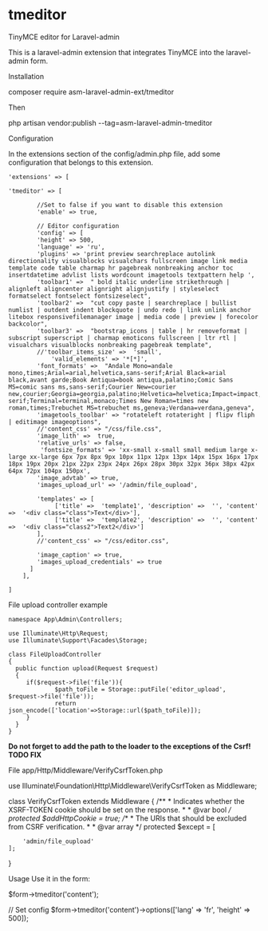 # tmeditor
TinyMCE editor for Laravel-admin

This is a laravel-admin extension that integrates TinyMCE into the laravel-admin form.

Installation

composer require asm-laravel-admin-ext/tmeditor

Then

php artisan vendor:publish --tag=asm-laravel-admin-tmeditor

Configuration

In the extensions section of the config/admin.php file, add some configuration that belongs to this extension.


    'extensions' => [

    'tmeditor' => [

            //Set to false if you want to disable this extension
            'enable' => true,

            // Editor configuration
            'config' => [
            'height' => 500,
            'language' => 'ru',
            'plugins' => 'print preview searchreplace autolink directionality visualblocks visualchars fullscreen image link media template code table charmap hr pagebreak nonbreaking anchor toc insertdatetime advlist lists wordcount imagetools textpattern help ',
            'toolbar1' =>  " bold italic underline strikethrough | alignleft aligncenter alignright alignjustify | styleselect formatselect fontselect fontsizeselect",
            'toolbar2' =>  "cut copy paste | searchreplace | bullist numlist | outdent indent blockquote | undo redo | link unlink anchor litebox responsivefilemanager image | media code | preview | forecolor backcolor",
            'toolbar3' =>  "bootstrap_icons | table | hr removeformat | subscript superscript | charmap emoticons fullscreen | ltr rtl | visualchars visualblocks nonbreaking pagebreak template",
            //'toolbar_items_size' =>  'small',
		        'valid_elements' => '*[*]',
            'font_formats' =>  "Andale Mono=andale mono,times;Arial=arial,helvetica,sans-serif;Arial Black=arial black,avant garde;Book Antiqua=book antiqua,palatino;Comic Sans MS=comic sans ms,sans-serif;Courier New=courier new,courier;Georgia=georgia,palatino;Helvetica=helvetica;Impact=impact,chicago;Tahoma=tahoma,arial,helvetica,sans-serif;Terminal=terminal,monaco;Times New Roman=times new roman,times;Trebuchet MS=trebuchet ms,geneva;Verdana=verdana,geneva",
            'imagetools_toolbar' => "rotateleft rotateright | flipv fliph | editimage imageoptions",
            //'content_css' => "/css/file.css",
            'image_lith' =>  true,
            'relative_urls' => false,
             'fontsize_formats' => 'xx-small x-small small medium large x-large xx-large 6px 7px 8px 9px 10px 11px 12px 13px 14px 15px 16px 17px 18px 19px 20px 21px 22px 23px 24px 26px 28px 30px 32px 36px 38px 42px 64px 72px 104px 150px',
            'image_advtab' => true,
            'images_upload_url' => '/admin/file_oupload',

            'templates' => [
                 ['title' =>  'template1', 'description' =>  '', 'content' =>  '<div class="class">Text</div>'],
                 ['title' =>  'template2', 'description' =>  '', 'content' =>  '<div class="class2">Text2</div>']
            ],
            //'content_css' => "/css/editor.css",

            'image_caption' => true,
            'images_upload_credentials' => true
          ]
        ],

    ]


File upload controller example


    namespace App\Admin\Controllers;
    
    use Illuminate\Http\Request;
    use Illuminate\Support\Facades\Storage;

    class FileUploadController
    {
      public function upload(Request $request)
      {
         if($request->file('file')){
                 $path_toFile = Storage::putFile('editor_upload', $request->file('file'));
                 return json_encode(['location'=>Storage::url($path_toFile)]);
         }
      }
    }


__Do not forget to add the path to the loader to the exceptions of the Csrf! TODO FIX__

File app/Http/Middleware/VerifyCsrfToken.php



use Illuminate\Foundation\Http\Middleware\VerifyCsrfToken as Middleware;

class VerifyCsrfToken extends Middleware
{
    /**
     * Indicates whether the XSRF-TOKEN cookie should be set on the response.
     *
     * @var bool
     */
    protected $addHttpCookie = true;
    /**
     * The URIs that should be excluded from CSRF verification.
     *
     * @var array
     */
    protected $except = [

        'admin/file_oupload'
    ];
}


Usage
Use it in the form:

$form->tmeditor('content');

// Set config
$form->tmeditor('content')->options(['lang' => 'fr', 'height' => 500]);
